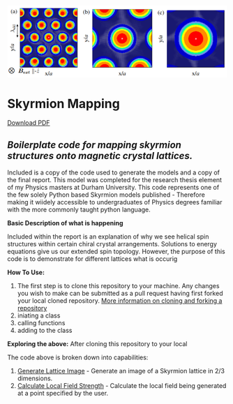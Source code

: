 
![Skyrmion Lattices](https://github.com/JWiseman-git/Skyrmion-Mapping-Project/blob/main/Images/Skyrmion%20Image.png)

# Skyrmion Mapping

[Download PDF](https://raw.githubusercontent.com/JWiseman-git/Skyrmion-Mapping-Project/main/Imaging%20Skyrmions%20using%20Implanted%20Muons.pdf)

## _Boilerplate code for mapping skyrmion structures onto magnetic crystal lattices._

Included is a copy of the code used to generate the models and a copy of the final report.
This model was completed for the research thesis element of my Physics masters at Durham University.
This code represents one of the few solely Python based Skyrmion models published - Therefore making it wiidely accessible to undergraduates of Physics degrees familiar with the more commonly taught python language.


**Basic Description of what is happening**

Included within the report is an explanation of why we see helical spin structures within certain chiral crystal arrangements. Solutions to energy equations give us our extended spin topology. However, the purpose of this code is to demonstrate for different lattices what is occurig 

**How To Use:**
1. The first step is to clone this repository to your machine. Any changes you wish to make can be submitted as a pull request having first forked your local cloned repository. [More information on cloning and forking a repository](https://docs.github.com/en/desktop/adding-and-cloning-repositories/cloning-and-forking-repositories-from-github-desktop)
1. iniating a class
2. calling functions
3. adding to the class 

**Exploring the above:**
After cloning this repository to your local 

The code above is broken down into capabilities:

1. [Generate Lattice Image](https://github.com/JWiseman-git/Skyrmion-Mapping-Project/blob/main/GenerateLattice.py) - Generate an image of a Skyrmion lattice in 2/3 dimensions.
2. [Calculate Local Field Strength](https://github.com/JWiseman-git/Skyrmion-Mapping-Project/blob/main/FieldCalculation.py) - Calculate the local field being generated at a point specified by the user.
